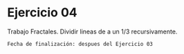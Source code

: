 # Ejercicio 04
Trabajo Fractales.
Dividir lineas de a un 1/3 recursivamente.

```bash
Fecha de finalización: despues del Ejercicio 03
```
